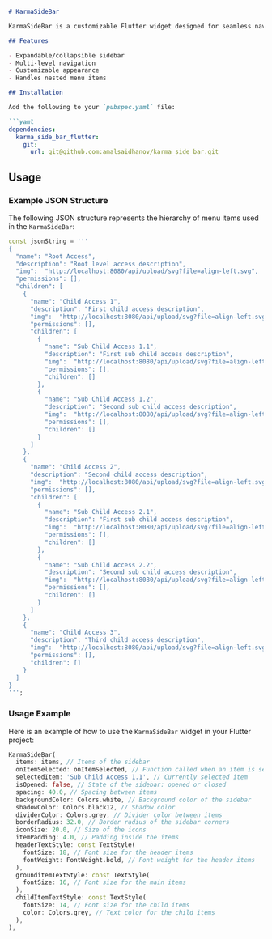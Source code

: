 
```markdown
# KarmaSideBar

KarmaSideBar is a customizable Flutter widget designed for seamless navigation between different pages of the app.

## Features

- Expandable/collapsible sidebar
- Multi-level navigation
- Customizable appearance
- Handles nested menu items

## Installation

Add the following to your `pubspec.yaml` file:

```yaml
dependencies:
  karma_side_bar_flutter:
    git:
      url: git@github.com:amalsaidhanov/karma_side_bar.git
```

## Usage

### Example JSON Structure

The following JSON structure represents the hierarchy of menu items used in the `KarmaSideBar`:

```dart
const jsonString = '''
{
  "name": "Root Access",
  "description": "Root level access description",
  "img":  "http://localhost:8080/api/upload/svg?file=align-left.svg",
  "permissions": [],
  "children": [
    {
      "name": "Child Access 1",
      "description": "First child access description",
      "img":  "http://localhost:8080/api/upload/svg?file=align-left.svg",
      "permissions": [],
      "children": [
        {
          "name": "Sub Child Access 1.1",
          "description": "First sub child access description",
          "img":  "http://localhost:8080/api/upload/svg?file=align-left.svg",
          "permissions": [],
          "children": []
        },
        {
          "name": "Sub Child Access 1.2",
          "description": "Second sub child access description",
          "img":  "http://localhost:8080/api/upload/svg?file=align-left.svg",
          "permissions": [],
          "children": []
        }
      ]
    },
    {
      "name": "Child Access 2",
      "description": "Second child access description",
      "img":  "http://localhost:8080/api/upload/svg?file=align-left.svg",
      "permissions": [],
      "children": [
        {
          "name": "Sub Child Access 2.1",
          "description": "First sub child access description",
          "img":  "http://localhost:8080/api/upload/svg?file=align-left.svg",
          "permissions": [],
          "children": []
        },
        {
          "name": "Sub Child Access 2.2",
          "description": "Second sub child access description",
          "img":  "http://localhost:8080/api/upload/svg?file=align-left.svg",
          "permissions": [],
          "children": []
        }
      ]
    },
    {
      "name": "Child Access 3",
      "description": "Third child access description",
      "img":  "http://localhost:8080/api/upload/svg?file=align-left.svg",
      "permissions": [],
      "children": []
    }
  ]
}
''';
```

### Usage Example

Here is an example of how to use the `KarmaSideBar` widget in your Flutter project:

```dart
KarmaSideBar(
  items: items, // Items of the sidebar
  onItemSelected: onItemSelected, // Function called when an item is selected
  selectedItem: 'Sub Child Access 1.1', // Currently selected item
  isOpened: false, // State of the sidebar: opened or closed
  spacing: 40.0, // Spacing between items
  backgroundColor: Colors.white, // Background color of the sidebar
  shadowColor: Colors.black12, // Shadow color
  dividerColor: Colors.grey, // Divider color between items
  borderRadius: 32.0, // Border radius of the sidebar corners
  iconSize: 20.0, // Size of the icons
  itemPadding: 4.0, // Padding inside the items
  headerTextStyle: const TextStyle(
    fontSize: 18, // Font size for the header items
    fontWeight: FontWeight.bold, // Font weight for the header items
  ),
  grounditemTextStyle: const TextStyle(
    fontSize: 16, // Font size for the main items
  ),
  childItemTextStyle: const TextStyle(
    fontSize: 14, // Font size for the child items
    color: Colors.grey, // Text color for the child items
  ),
),
```